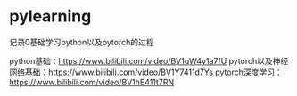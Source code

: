 # pylearning
记录0基础学习python以及pytorch的过程

python基础：https://www.bilibili.com/video/BV1qW4y1a7fU
pytorch以及神经网络基础：https://www.bilibili.com/video/BV1Y7411d7Ys
pytorch深度学习：https://www.bilibili.com/video/BV1hE411t7RN
